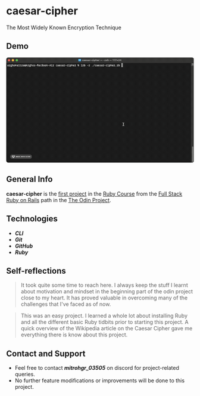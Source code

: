 # caesar-cipher
The Most Widely Known Encryption Technique

## Demo

![Screen cast of caesar cipher](./img/demo/demo-part1.gif)

## General Info

**caesar-cipher** is the [first project](https://www.theodinproject.com/lessons/ruby-caesar-cipher) in the [Ruby Course](https://www.theodinproject.com/paths/full-stack-ruby-on-rails/courses/ruby) from the [Full Stack Ruby on Rails](https://www.theodinproject.com/paths/full-stack-ruby-on-rails) path in the [The Odin Project](https://www.theodinproject.com/about).

## Technologies

+ ***CLI***
+ ***Git***
+ ***GitHub***
+ ***Ruby***

## Self-reflections

> It took quite some time to reach here. I always keep the stuff I learnt about motivation and mindset in the beginning part of the odin project close to my heart. It has proved valuable in overcoming many of the challenges that I've faced as of now.

> This was an easy project. I learned a whole lot about installing Ruby and all the different basic Ruby tidbits prior to starting this project. A quick overview of the Wikipedia article on the Caesar Cipher gave me everything there is know about this project.

## Contact and Support

+ Feel free to contact ***mitrohgr_03505*** on discord for project-related queries.
+ No further feature modifications or improvements will be done to this project.
